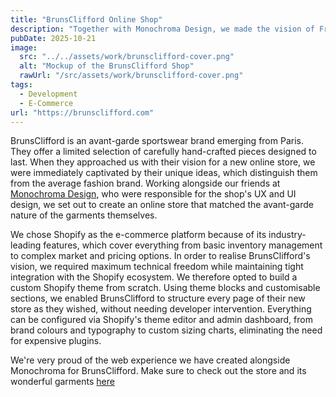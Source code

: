 ```yaml
---
title: "BrunsClifford Online Shop"
description: "Together with Monochroma Design, we made the vision of French avant-garde sportswear brand BrunsClifford for their new online shop come alive."
pubDate: 2025-10-21
image:
  src: "../../assets/work/brunsclifford-cover.png"
  alt: "Mockup of the BrunsClifford Shop"
  rawUrl: "/src/assets/work/brunsclifford-cover.png"
tags:
  - Development
  - E-Commerce
url: "https://brunsclifford.com"
---
```


BrunsClifford is an avant-garde sportswear brand emerging from Paris. They offer a limited selection of carefully hand-crafted pieces designed to last. When they approached us with their vision for a new online store, we were immediately captivated by their unique ideas, which distinguish them from the average fashion brand. Working alongside our friends at [Monochroma Design](https://monochroma.design/), who were responsible for the shop's UX and UI design, we set out to create an online store that matched the avant-garde nature of the garments themselves.

We chose Shopify as the e-commerce platform because of its industry-leading features, which cover everything from basic inventory management to complex market and pricing options. In order to realise BrunsClifford's vision, we required maximum technical freedom while maintaining tight integration with the Shopify ecosystem. We therefore opted to build a custom Shopify theme from scratch. Using theme blocks and customisable sections, we enabled BrunsClifford to structure every page of their new store as they wished, without needing developer intervention. Everything can be configured via Shopify's theme editor and admin dashboard, from brand colours and typography to custom sizing charts, eliminating the need for expensive plugins.

We're very proud of the web experience we have created alongside Monochroma for BrunsClifford. Make sure to check out the store and its wonderful garments [here](https://brunsclifford.com)

